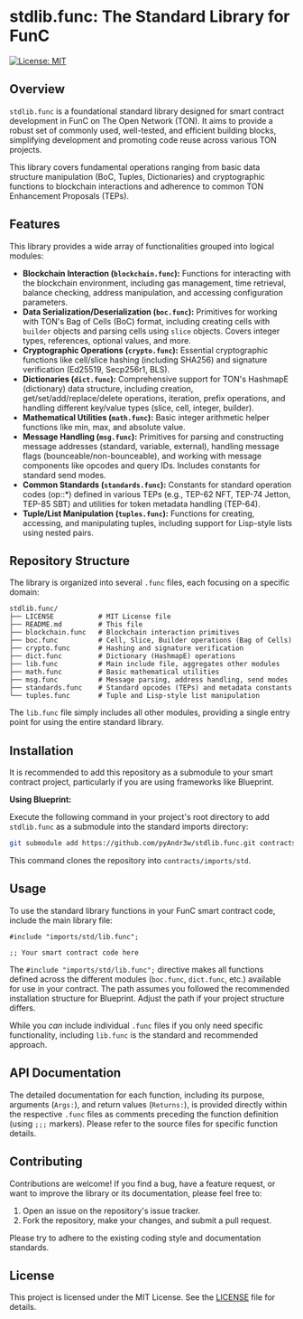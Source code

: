 # stdlib.func: The Standard Library for FunC

[![License: MIT](https://img.shields.io/badge/License-MIT-yellow.svg)](LICENSE)

## Overview

`stdlib.func` is a foundational standard library designed for smart contract development in FunC on The Open Network (TON). It aims to provide a robust set of commonly used, well-tested, and efficient building blocks, simplifying development and promoting code reuse across various TON projects.

This library covers fundamental operations ranging from basic data structure manipulation (BoC, Tuples, Dictionaries) and cryptographic functions to blockchain interactions and adherence to common TON Enhancement Proposals (TEPs).

## Features

This library provides a wide array of functionalities grouped into logical modules:

*   **Blockchain Interaction (`blockchain.func`):** Functions for interacting with the blockchain environment, including gas management, time retrieval, balance checking, address manipulation, and accessing configuration parameters.
*   **Data Serialization/Deserialization (`boc.func`):** Primitives for working with TON's Bag of Cells (BoC) format, including creating cells with `builder` objects and parsing cells using `slice` objects. Covers integer types, references, optional values, and more.
*   **Cryptographic Operations (`crypto.func`):** Essential cryptographic functions like cell/slice hashing (including SHA256) and signature verification (Ed25519, Secp256r1, BLS).
*   **Dictionaries (`dict.func`):** Comprehensive support for TON's HashmapE (dictionary) data structure, including creation, get/set/add/replace/delete operations, iteration, prefix operations, and handling different key/value types (slice, cell, integer, builder).
*   **Mathematical Utilities (`math.func`):** Basic integer arithmetic helper functions like min, max, and absolute value.
*   **Message Handling (`msg.func`):** Primitives for parsing and constructing message addresses (standard, variable, external), handling message flags (bounceable/non-bounceable), and working with message components like opcodes and query IDs. Includes constants for standard send modes.
*   **Common Standards (`standards.func`):** Constants for standard operation codes (op::*) defined in various TEPs (e.g., TEP-62 NFT, TEP-74 Jetton, TEP-85 SBT) and utilities for token metadata handling (TEP-64).
*   **Tuple/List Manipulation (`tuples.func`):** Functions for creating, accessing, and manipulating tuples, including support for Lisp-style lists using nested pairs.

## Repository Structure

The library is organized into several `.func` files, each focusing on a specific domain:

```
stdlib.func/
├── LICENSE           # MIT License file
├── README.md         # This file
├── blockchain.func   # Blockchain interaction primitives
├── boc.func          # Cell, Slice, Builder operations (Bag of Cells)
├── crypto.func       # Hashing and signature verification
├── dict.func         # Dictionary (HashmapE) operations
├── lib.func          # Main include file, aggregates other modules
├── math.func         # Basic mathematical utilities
├── msg.func          # Message parsing, address handling, send modes
├── standards.func    # Standard opcodes (TEPs) and metadata constants
└── tuples.func       # Tuple and Lisp-style list manipulation
```

The `lib.func` file simply includes all other modules, providing a single entry point for using the entire standard library.

## Installation

It is recommended to add this repository as a submodule to your smart contract project, particularly if you are using frameworks like Blueprint.

**Using Blueprint:**

Execute the following command in your project's root directory to add `stdlib.func` as a submodule into the standard imports directory:

```bash
git submodule add https://github.com/pyAndr3w/stdlib.func.git contracts/imports/std
```

This command clones the repository into `contracts/imports/std`.


## Usage

To use the standard library functions in your FunC smart contract code, include the main library file:

```func
#include "imports/std/lib.func";

;; Your smart contract code here
```

The `#include "imports/std/lib.func";` directive makes all functions defined across the different modules (`boc.func`, `dict.func`, etc.) available for use in your contract. The path assumes you followed the recommended installation structure for Blueprint. Adjust the path if your project structure differs.

While you *can* include individual `.func` files if you only need specific functionality, including `lib.func` is the standard and recommended approach.

## API Documentation

The detailed documentation for each function, including its purpose, arguments (`Args:`), and return values (`Returns:`), is provided directly within the respective `.func` files as comments preceding the function definition (using `;;;` markers). Please refer to the source files for specific function details.

## Contributing

Contributions are welcome! If you find a bug, have a feature request, or want to improve the library or its documentation, please feel free to:

1.  Open an issue on the repository's issue tracker.
2.  Fork the repository, make your changes, and submit a pull request.

Please try to adhere to the existing coding style and documentation standards.

## License

This project is licensed under the MIT License. See the [LICENSE](LICENSE) file for details.